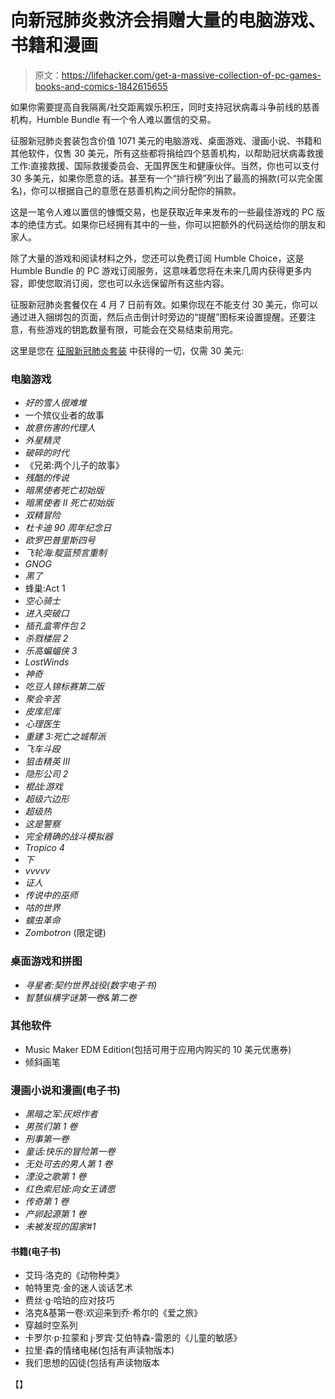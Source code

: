 # 向新冠肺炎救济会捐赠大量的电脑游戏、书籍和漫画

> 原文：<https://lifehacker.com/get-a-massive-collection-of-pc-games-books-and-comics-1842615655>

如果你需要提高自我隔离/社交距离娱乐积压，同时支持冠状病毒斗争前线的慈善机构，Humble Bundle 有一个令人难以置信的交易。



征服新冠肺炎套装包含价值 1071 美元的电脑游戏、桌面游戏、漫画小说、书籍和其他软件，仅售 30 美元，所有这些都将捐给四个慈善机构，以帮助冠状病毒救援工作:直接救援、国际救援委员会、无国界医生和健康伙伴。当然，你也可以支付 30 多美元，如果你愿意的话。甚至有一个“排行榜”列出了最高的捐款(可以完全匿名)，你可以根据自己的意愿在慈善机构之间分配你的捐款。

这是一笔令人难以置信的慷慨交易，也是获取近年来发布的一些最佳游戏的 PC 版本的绝佳方式。如果你已经拥有其中的一些，你可以把额外的代码送给你的朋友和家人。

除了大量的游戏和阅读材料之外，您还可以免费订阅 Humble Choice，这是 Humble Bundle 的 PC 游戏订阅服务，这意味着您将在未来几周内获得更多内容，即使您取消订阅，您也可以永远保留所有这些内容。

征服新冠肺炎套餐仅在 4 月 7 日前有效。如果你现在不能支付 30 美元，你可以通过进入捆绑包的页面，然后点击倒计时旁边的“提醒”图标来设置提醒。还要注意，有些游戏的钥匙数量有限，可能会在交易结束前用完。

这里是您在 [征服新冠肺炎套装](https://www.humblebundle.com/conquer-covid19-bundle) 中获得的一切，仅需 30 美元:

### 电脑游戏

*   *好的雪人很难堆*
*   一个殡仪业者的故事
*   *故意伤害的代理人*
*   *外星精灵*
*   *破碎的时代*
*   《兄弟:两个儿子的故事》
*   *残酷的传说*
*   *暗黑使者死亡初始版*
*   *暗黑使者 II 死亡初始版*
*   *双精冒险*
*   *杜卡迪 90 周年纪念日*
*   *欧罗巴普里斯四号*
*   *飞轮海:靛蓝预言重制*
*   *GNOG*
*   *黑了*
*   蜂巢:Act 1
*   *空心骑士*
*   *进入突破口*
*   *插孔盒零件包 2*
*   *杀戮楼层 2*
*   *乐高蝙蝠侠 3*
*   *LostWinds*
*   *神奇*
*   *吃豆人锦标赛第二版*
*   *聚会辛苦*
*   *皮库尼库*
*   *心理医生*
*   *重建 3:死亡之城帮派*
*   *飞车斗殴*
*   *狙击精英 III*
*   *隐形公司 2*
*   *棍战:游戏*
*   *超级六边形*
*   *超级热*
*   *这是警察*
*   *完全精确的战斗模拟器*
*   *Tropico 4*
*   *下*
*   *vvvvv*
*   *证人*
*   *传说中的巫师*
*   *咕的世界*
*   *蠕虫革命*
*   *Zombotron* (限定键)

### 桌面游戏和拼图

*   *寻星者:契约世界战役(数字电子书)*
*   *智慧纵横字谜第一卷&第二卷*

### 其他软件

*   Music Maker EDM Edition(包括可用于应用内购买的 10 美元优惠券)
*   倾斜画笔

### 漫画小说和漫画(电子书)

*   *黑暗之军:灰烬作者*
*   *男孩们第 1 卷*
*   *刑事第一卷*
*   *童话:快乐的冒险第一卷*
*   *无处可去的男人第 1 卷*
*   *湮没之歌第 1 卷*
*   *红色索尼娅:向女王请愿*
*   *传奇第 1 卷*
*   *产卵起源第 1 卷*
*   *未被发现的国家#1*

#### **书籍(电子书)**

*   艾玛·洛克的《动物种类》
*   帕特里克·金的迷人谈话艺术
*   费丝·g·哈珀的应对技巧
*   洛克&基第一卷:欢迎来到乔·希尔的《爱之旅》
*   穿越时空系列
*   卡罗尔·p·拉蒙和 j·罗宾·艾伯特森-雷恩的《儿童的敏感》
*   拉里·森的情绪电梯(包括有声读物版本)
*   我们思想的囚徒(包括有声读物版本

【】